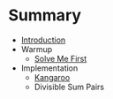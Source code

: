 # Summary

* [Introduction](README.md)
* Warmup
   * [Solve Me First](solve_me_first.md)
* Implementation
   * [Kangaroo](kangaroo.md)
   * Divisible Sum Pairs

